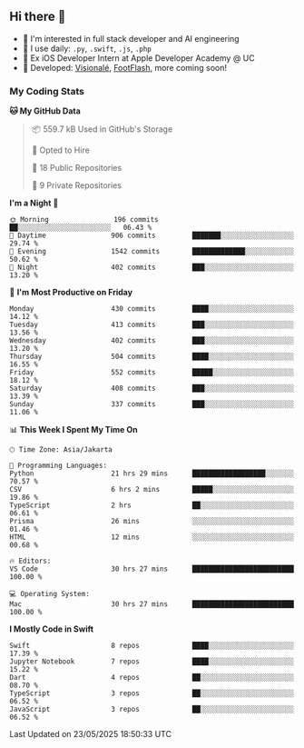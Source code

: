 ## Hi there 👋

- 🤖 I'm interested in full stack developer and AI engineering
- 🌱 I use daily: `.py`, `.swift`, `.js`, `.php`
- 🍎 Ex iOS Developer Intern at Apple Developer Academy @ UC
- 🔨 Developed: [Visionalé](https://apps.apple.com/id/app/visional%C3%A9/id6737191146), [FootFlash](https://apps.apple.com/id/app/footflash/id6550905078), more coming soon!

### My Coding Stats

<!--START_SECTION:waka-->
**🐱 My GitHub Data** 

> 📦 559.7 kB Used in GitHub's Storage 
 > 
> 💼 Opted to Hire
 > 
> 📜 18 Public Repositories 
 > 
> 🔑 9 Private Repositories 
 > 
**I'm a Night 🦉** 

```text
🌞 Morning                196 commits         ██░░░░░░░░░░░░░░░░░░░░░░░   06.43 % 
🌆 Daytime                906 commits         ███████░░░░░░░░░░░░░░░░░░   29.74 % 
🌃 Evening                1542 commits        █████████████░░░░░░░░░░░░   50.62 % 
🌙 Night                  402 commits         ███░░░░░░░░░░░░░░░░░░░░░░   13.20 % 
```
📅 **I'm Most Productive on Friday** 

```text
Monday                   430 commits         ████░░░░░░░░░░░░░░░░░░░░░   14.12 % 
Tuesday                  413 commits         ███░░░░░░░░░░░░░░░░░░░░░░   13.56 % 
Wednesday                402 commits         ███░░░░░░░░░░░░░░░░░░░░░░   13.20 % 
Thursday                 504 commits         ████░░░░░░░░░░░░░░░░░░░░░   16.55 % 
Friday                   552 commits         █████░░░░░░░░░░░░░░░░░░░░   18.12 % 
Saturday                 408 commits         ███░░░░░░░░░░░░░░░░░░░░░░   13.39 % 
Sunday                   337 commits         ███░░░░░░░░░░░░░░░░░░░░░░   11.06 % 
```


📊 **This Week I Spent My Time On** 

```text
🕑︎ Time Zone: Asia/Jakarta

💬 Programming Languages: 
Python                   21 hrs 29 mins      ██████████████████░░░░░░░   70.57 % 
CSV                      6 hrs 2 mins        █████░░░░░░░░░░░░░░░░░░░░   19.86 % 
TypeScript               2 hrs               ██░░░░░░░░░░░░░░░░░░░░░░░   06.61 % 
Prisma                   26 mins             ░░░░░░░░░░░░░░░░░░░░░░░░░   01.46 % 
HTML                     12 mins             ░░░░░░░░░░░░░░░░░░░░░░░░░   00.68 % 

🔥 Editors: 
VS Code                  30 hrs 27 mins      █████████████████████████   100.00 % 

💻 Operating System: 
Mac                      30 hrs 27 mins      █████████████████████████   100.00 % 
```

**I Mostly Code in Swift** 

```text
Swift                    8 repos             ████░░░░░░░░░░░░░░░░░░░░░   17.39 % 
Jupyter Notebook         7 repos             ████░░░░░░░░░░░░░░░░░░░░░   15.22 % 
Dart                     4 repos             ██░░░░░░░░░░░░░░░░░░░░░░░   08.70 % 
TypeScript               3 repos             ██░░░░░░░░░░░░░░░░░░░░░░░   06.52 % 
JavaScript               3 repos             ██░░░░░░░░░░░░░░░░░░░░░░░   06.52 % 
```




 Last Updated on 23/05/2025 18:50:33 UTC
<!--END_SECTION:waka-->

<!--
**nico-samuelson/nico-samuelson** is a ✨ _special_ ✨ repository because its `README.md` (this file) appears on your GitHub profile.

Here are some ideas to get you started:

- 🔭 I’m currently working on ...
- 🌱 I’m currently learning ...
- 👯 I’m looking to collaborate on ...
- 🤔 I’m looking for help with ...
- 💬 Ask me about ...
- 📫 How to reach me: ...
- 😄 Pronouns: ...
- ⚡ Fun fact: ...
-->
